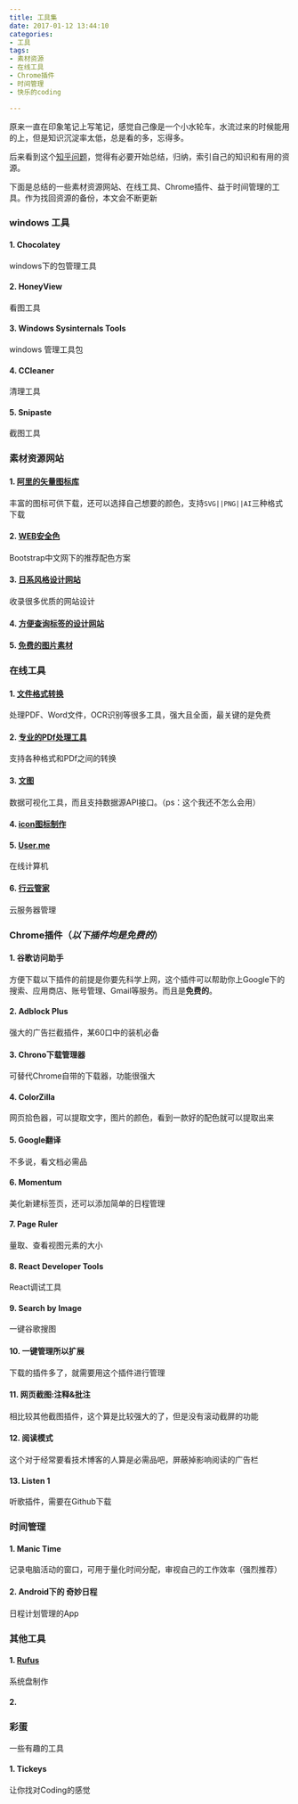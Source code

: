 ```yaml
---
title: 工具集
date: 2017-01-12 13:44:10
categories:
- 工具
tags: 
- 素材资源
- 在线工具
- Chrome插件
- 时间管理
- 快乐的coding

---
```

原来一直在印象笔记上写笔记，感觉自己像是一个小水轮车，水流过来的时候能用的上，但是知识沉淀率太低，总是看的多，忘得多。

后来看到这个[知乎问题](https://www.zhihu.com/question/26865557)，觉得有必要开始总结，归纳，索引自己的知识和有用的资源。

下面是总结的一些素材资源网站、在线工具、Chrome插件、益于时间管理的工具。作为找回资源的备份，本文会不断更新
<!-- more -->

### windows 工具

#### 1. Chocolatey
windows下的包管理工具

#### 2. HoneyView
看图工具

#### 3. Windows Sysinternals Tools
windows 管理工具包

#### 4. CCleaner
清理工具

#### 5. Snipaste
截图工具

### 素材资源网站

#### 1. [阿里的矢量图标库](http://www.iconfont.cn/)
丰富的图标可供下载，还可以选择自己想要的颜色，支持`SVG||PNG||AI`三种格式下载

#### 2. [WEB安全色](http://www.bootcss.com/p/websafecolors/)
Bootstrap中文网下的推荐配色方案

#### 3. [日系风格设计网站](http://bm.straightline.jp/)
收录很多优质的网站设计

#### 4. [方便查询标签的设计网站](http://www.collectui.com/)

#### 5. [免费的图片素材](https://unsplash.com/)

### 在线工具

#### 1. [文件格式转换](https://convertio.co/zh/)
处理PDF、Word文件，OCR识别等很多工具，强大且全面，最关键的是免费

#### 2. [专业的PDf处理工具](http://www.ilovepdf.com/)

支持各种格式和PDf之间的转换

#### 3. [文图](http://wentu.io/)
数据可视化工具，而且支持数据源API接口。（ps：这个我还不怎么会用）

#### 4. [icon图标制作](http://www.ico.la/)

#### 5. [User.me](https://uzer.me)
在线计算机

#### 6. [行云管家](https://yun.cloudbility.com)
云服务器管理

### Chrome插件（*以下插件均是免费的*）

#### 1. 谷歌访问助手
方便下载以下插件的前提是你要先科学上网，这个插件可以帮助你上Google下的搜索、应用商店、账号管理、Gmail等服务。而且是**免费的**。
#### 2. Adblock Plus
强大的广告拦截插件，某60口中的装机必备
#### 3. Chrono下载管理器
可替代Chrome自带的下载器，功能很强大
#### 4. ColorZilla
网页拾色器，可以提取文字，图片的颜色，看到一款好的配色就可以提取出来
#### 5. Google翻译 
不多说，看文档必需品
#### 6. Momentum
美化新建标签页，还可以添加简单的日程管理
#### 7. Page Ruler
量取、查看视图元素的大小
#### 8. React Developer Tools
React调试工具
#### 9. Search by Image
一键谷歌搜图
#### 10. 一键管理所以扩展
下载的插件多了，就需要用这个插件进行管理
#### 11. 网页截图:注释&批注
相比较其他截图插件，这个算是比较强大的了，但是没有滚动截屏的功能
#### 12. 阅读模式
这个对于经常要看技术博客的人算是必需品吧，屏蔽掉影响阅读的广告栏
#### 13. Listen 1
听歌插件，需要在Github下载

### 时间管理
#### 1. Manic Time
记录电脑活动的窗口，可用于量化时间分配，审视自己的工作效率（强烈推荐）
#### 2. Android下的 奇妙日程
日程计划管理的App

### 其他工具
#### 1. [Rufus](http://rufus.akeo.ie/?locale=zh_CN)
系统盘制作

#### 2. 

### 彩蛋
一些有趣的工具
#### 1. Tickeys
让你找对Coding的感觉
